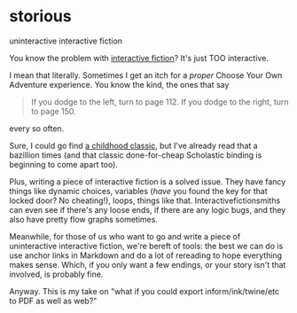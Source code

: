 # storious

uninteractive interactive fiction

You know the problem with [interactive fiction](https://en.wikipedia.orge/wiki/Interactive_fiction)? It's just TOO interactive.

I mean that literally. Sometimes I get an itch for a _proper_ Choose Your Own Adventure experience. You know the kind, the ones that say

> If you dodge to the left, turn to page 112.
> If you dodge to the right, turn to page 150.

every so often.

Sure, I could go find [a childhood classic](https://www.amazon.com/Night-Werewolf-Woods-Yourself-Goosebumps/dp/059067319X), but I've already read that a bazillion times (and that classic done-for-cheap Scholastic binding is beginning to come apart too).

Plus, writing a piece of interactive fiction is a solved issue. They have fancy things like dynamic choices, variables (_have_ you found the key for that locked door? No cheating!), loops, things like that. Interactivefictionsmiths can even see if there's any loose ends, if there are any logic bugs, and they also have pretty flow graphs sometimes.

Meanwhile, for those of us who want to go and write a piece of uninteractive interactive fiction, we're bereft of tools: the best we can do is use anchor links in Markdown and do a lot of rereading to hope everything makes sense. Which, if you only want a few endings, or your story isn't that involved, is probably fine.

Anyway. This is my take on "what if you could export inform/ink/twine/etc to PDF as well as web?"
